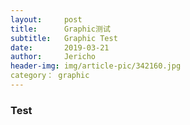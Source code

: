 ```yaml
---
layout:     post
title:      Graphic测试
subtitle:   Graphic Test
date:       2019-03-21
author:     Jericho
header-img: img/article-pic/342160.jpg
category： graphic
---
```


### Test